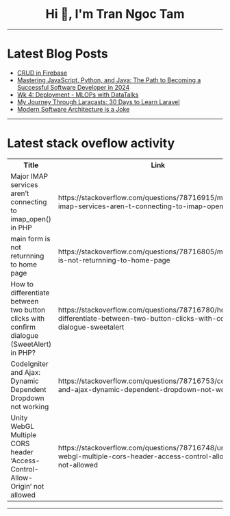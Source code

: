 <h1 align="center">Hi 👋, I'm Tran Ngoc Tam</h1>

---

# Latest Blog Posts 
<!-- BLOG-POST-LIST:START -->
- [CRUD in Firebase](https://dev.to/arunkrish11/crud-in-firebase-5hk3)
- [Mastering JavaScript, Python, and Java: The Path to Becoming a Successful Software Developer in 2024](https://dev.to/myexamcloud/mastering-javascript-python-and-java-the-path-to-becoming-a-successful-software-developer-in-2024-55po)
- [Wk 4: Deployment - MLOPs with DataTalks](https://dev.to/afrologicinsect/wk-4-deployment-mlops-with-datatalks-ei2)
- [My Journey Through Laracasts: 30 Days to Learn Laravel](https://dev.to/hassanshahzadaheer/my-journey-through-laracasts-30-days-to-learn-laravel-34ee)
- [Modern Software Architecture is a Joke](https://dev.to/vbilopav/modern-software-architecture-is-a-joke-23d9)
<!-- BLOG-POST-LIST:END -->

---

# Latest stack oveflow activity
<table>
  <tr><th>Title</th><th>Link</th></tr>
  <!-- STACKOVERFLOW:START --><tr><td>Major IMAP services aren’t connecting to imap_open&lpar;&rpar; in PHP</td><td>https://stackoverflow.com/questions/78716915/major-imap-services-aren-t-connecting-to-imap-open-in-php</td></tr><tr><td>main form is not returnning to home page</td><td>https://stackoverflow.com/questions/78716805/main-form-is-not-returnning-to-home-page</td></tr><tr><td>How to differentiate between two button clicks with confirm dialogue &lpar;SweetAlert&rpar; in PHP?</td><td>https://stackoverflow.com/questions/78716780/how-to-differentiate-between-two-button-clicks-with-confirm-dialogue-sweetalert</td></tr><tr><td>CodeIgniter and Ajax: Dynamic Dependent Dropdown not working</td><td>https://stackoverflow.com/questions/78716753/codeigniter-and-ajax-dynamic-dependent-dropdown-not-working</td></tr><tr><td>Unity WebGL Multiple CORS header ‘Access-Control-Allow-Origin’ not allowed</td><td>https://stackoverflow.com/questions/78716748/unity-webgl-multiple-cors-header-access-control-allow-origin-not-allowed</td></tr><!-- STACKOVERFLOW:END -->
</table>

---


